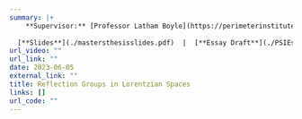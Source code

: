 ```yaml
---
summary: |+
    **Supervisor:** [Professor Latham Boyle](https://perimeterinstitute.ca/people/latham-boyle). **Master's Essay.** Towards constructing a mathematical framework to generalise the use of reflection groups in classifying discrete symmetries of Lorentzian spaces. We present a generalisation of the notion of crystallographic symmetry, an important property in the classical study of lattices and reflection groups, and then demonstrate substantial differences between reflection groups in Euclidean spaces vs Lorentzian spaces. 
     
  [**Slides**](./mastersthesisslides.pdf)  |  [**Essay Draft**](./PSIEssay2023.pdf)
url_video: ""
url_link: ""
date: 2023-06-05
external_link: ""
title: Reflection Groups in Lorentzian Spaces
links: []
url_code: ""
---
```


